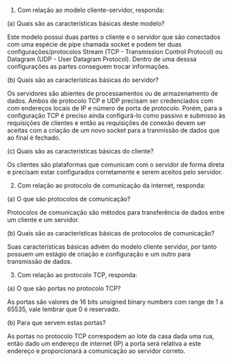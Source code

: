1. Com relação ao modelo cliente-servidor, responda:

(a) Quais são as características básicas deste modelo?

Este modelo possui duas partes o cliente e o servidor que são conectados com uma espécie de pipe chamada socket e podem ter duas configurações/protocolos Stream (TCP - Transmission Control Protocol) ou Datagram (UDP - User Datagram Protocol). Dentro de uma desssa configurações as partes conseguem trocar informações.

(b) Quais são as características básicas do servidor?

Os servidores são abientes de processamentos ou de armazenamento de dados. Ambos de protocolo TCP e UDP precisam ser credenciados com com endereços locais de IP e número de porta de protocolo. Porém, para a configuração TCP é preciso ainda configurá-lo como passivo e submisso às requisições de clientes e então as requisições de conexão devem ser aceitas com a criação de um novo socket para a tranmissão de dados que ao final é fechado.

(c) Quais são as características básicas do cliente?

Os clientes são plataformas que comunicam com o servidor de forma direta e precisam estar configurados corretamente e serem aceitos pelo servidor.

2.  Com relação ao protocolo de comunicação da internet, responda:
  
(a) O que são protocolos de comunicação?
  
Protocolos de comunicação são métodos para transferência de dados entre um cliente e um servidor.

(b) Quais são as características básicas de protocolos de comunicação?

Suas características básicas advém do modelo cliente servidor, por tanto possuem um estágio de criação e configuração e um outro para transmissão de dados. 

3. Com relação ao protocolo TCP, responda:

(a) O que são portas no protocolo TCP?

As portas são valores de 16 bits unsigned binary numbers com range de 1 a 65535, vale lembrar que 0 é reservado.

(b) Para que servem estas portas?

As portas no protocolo TCP correspodem ao lote da casa dada uma rua, então dado um endereço de internet (IP) a porta será relativa a este endereço e proporcionará a comunicação ao servidor correto.